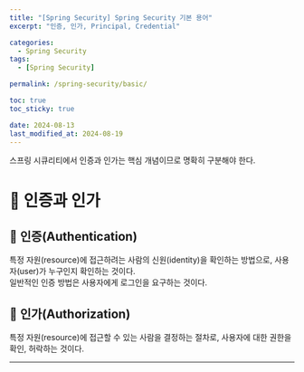 ```yaml
---
title: "[Spring Security] Spring Security 기본 용어"
excerpt: "인증, 인가, Principal, Credential"

categories:
  - Spring Security
tags:
  - [Spring Security]

permalink: /spring-security/basic/

toc: true
toc_sticky: true

date: 2024-08-13
last_modified_at: 2024-08-19
---
```

스프링 시큐리티에서 인증과 인가는 핵심 개념이므로 명확히 구분해야 한다.

# 🔐 인증과 인가
## 🍎 인증(Authentication)
특정 자원(resource)에 접근하려는 사람의 신원(identity)을 확인하는 방법으로, 사용자(user)가 누구인지 확인하는 것이다.  
일반적인 인증 방법은 사용자에게 로그인을 요구하는 것이다. 
## 🥝 인가(Authorization)
특정 자원(resource)에 접근할 수 있는 사람을 결정하는 절차로, 사용자에 대한 권한을 확인, 허락하는 것이다.

---


